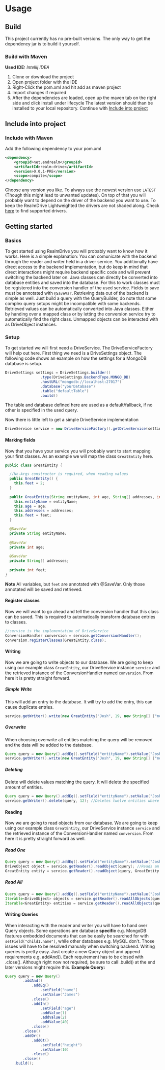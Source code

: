 # Usage
## Build
This project currently has no pre-built versions. The only way to get the dependency jar is to build it yourself.
### Build with Maven
**Used IDE:** *Intellij IDEA*
1. Clone or download the project
2. Open project folder with the IDE
3. Right-Click the pom.xml and hit add as maven project
4. Import changes if required
5. After the dependencies are loaded, open up the maven tab on the right side and click install under lifecycle
The latest version should than be installed to your local repository. Continue with [Include into project](https://github.com/endrealm/RealmDrive/blob/master/docs/usage.md#include-into-project)

## Include into project
### Include with Maven

Add the following dependency to your pom.xml
```xml
<dependency>
    <groupId>net.endrealm</groupId>
    <artifactId>realm-drive</artifactId>
    <version>0.0.1-PRE</version>
    <scope>compile</scope>
</dependency>
```
Choose any version you like. To always use the newest version use `LATEST` (Though this might lead to unwanted updates). On top of that you will probably want to depend on the driver of the backend you want to use. To keep the RealmDrive Lightweighted the drivers are not shaded along. Check [here](https://github.com/endrealm/RealmDrive/blob/master/docs/driver-support.md) to find supported drivers.

## Getting started

### Basics
To get started using RealmDrive you will probably want to know how it works. Here is a simple explanation:
You can comunicate with the backend through the reader and writer held in a driver service. You additionally have direct access to the backend implementation, but do keep in mind that direct interactions might require backend specific code and will prevent switching the backend later on. Java classes can directly be converted into database entities and saved into the database. For this to work classes must be registered into the conversion handler of the used service. Fields to save must be annotated with `@SaveVar`. Retrieving data out of the backend is simple as well. Just build a query with the QueryBuilder, do note that some complex query setups might be incompatible with some backends. Retrieved values can be automatically converted into Java classes. Either by handing over a mapped class or by letting the conversion service try to automatically find the right class. Unmapped objects can be interacted with as DriveObject instances.

### Setup
To get started we will first need a DriveService. The DriveServiceFactory will help out here. First thing we need is a DriveSettings object. The following code shows an example on how the settings for a MongoDB database is setup.
```java
DriveSettings settings = DriveSettings.builder()
                .type(DriveSettings.BackendType.MONGO_DB)
                .hostURL("mongodb://localhost:27017")
                .database("yourDatabase")
                .table("defaultTable")
                .build()
```
The table and database defined here are used as a default/fallback, if no other is specified in the used query.

Now there is little left to get a simple DriveService implementation
```java
DriveService service = new DriveServiceFactory().getDriveService(settings);
```

#### Marking fields
Now that you have your service you will probably want to start mapping your first classes. As an example we will map the class `GreatEntity` here.
```java
public class GreatEntity {

  //No-Args constructor is required, when reading values
  public GreatEntity() {
    this.feet = 2;
  }
  
  public GreatEntity(String entityName, int age, String[] addresses, int feet) {
    this.entityName = entityName;
    this.age = age;
    this.addresses = addresses;
    this.feet = feet;
  }

  @SaveVar
  private String entityName;
  
  @SaveVar
  private int age;
  
  @SaveVar
  private String[] addresses;
  
  private int feet;
}
```
**Note** All variables, but `feet` are annotated with @SaveVar. Only those annotated will be saved and retrieved.
#### Register classes
Now we will want to go ahead and tell the conversion handler that this class can be saved. This is required to automatically transform database entries to classes.
```java
//service is the implementation of DriveService
ConversionHandler conversion = service.getConversionHandler();
conversion.registerClasses(GreatEntity.class);
```

#### Writing
Now we are going to write objects to our database. We are going to keep using our example class `GreatEntity`, our DriveService instance `service` and the retrieved instance of the ConversionHandler named `conversion`. From here it is pretty straight forward.

##### Simple Write
This will add an entry to the database. It will try to add the entry, this can cause duplicate entries.
```java
service.getWriter().write(new GreatEntity("Josh", 19, new String[] {"nowhere lol"}, 3));
```
##### Overwrite
When choosing overwrite all entities matching the query will be removed and the data will be added to the database.
```java
Query query = new Query().addEq().setField("entityName").setValue("Josh").close().build();
service.getWriter().write(new GreatEntity("Josh", 19, new String[] {"nowhere lol"}, 3), true, query);
```
##### Deleting
Delete will delete values matching the query. It will delete the specified amount of entities.
```java
Query query = new Query().addEq().setField("entityName").setValue("Josh").close().build();
service.getWriter().delete(query, 12); //Deletes twelve entities where entityname == Josh
```
#### Reading

Now we are going to read objects from our database. We are going to keep using our example class `GreatEntity`, our DriveService instance `service` and the retrieved instance of the ConversionHandler named `conversion`. From here it is pretty straight forward as well.

##### Read One
```java
Query query = new Query().addEq().setField("entityName").setValue("Josh").close().build();
DriveObject object = service.getReader().readObject(query); //Reads an object as a DriveObject. This can later be converted into a class object via a DriveObject method
GreatEntity entity = service.getReader().readObject(query, GreatEntity.class);
```

##### Read All
```java
Query query = new Query().addEq().setField("entityName").setValue("Josh").close().build();
Iterable<DriveObject> objects = service.getReader().readAllObjects(query);
Iterable<GreatEntity> entities = service.getReader().readAllObjects(query, GreatEntity.class);
```

#### Writing Queries
When interacting with the reader and writer you will have to hand over Query objects. Some operations are database **specific** e.g. MongoDB features embedded documents that can be easily be searched for with `setField("child1.name")`, while other databases e.g. MySQL don't. Those issues will have to be resolved manually when switching backend.
Writing queries is pretty easy. Just create a new Query object and append requirements e.g. addAnd(). Each requirement has to be closed with .close(). Although right now not required, be sure to call .build() at the end later versions might require this.
**Example Query:**
```java
Query query = new Query()
        .addAnd()
            .addEq()
                .setField("name")
                .setValue("James")
            .close()
            .addIn()
                .setField("age")
                .addValue(1)
                .addValue(2)
                .addValue(40)
            .close()
        .close()
        .addOr()
            .addGt()
                .setField("height")
                .setValue(10)
            .close()
        .close()
    .build();
```
